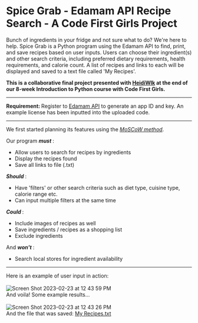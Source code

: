 # Spice Grab - Edamam API Recipe Search - A Code First Girls Project

Bunch of ingredients in your fridge and not sure what to do? We're here to help. Spice Grab is a Python program using the Edamam API to find, print, and save recipes based on user inputs. Users can choose their ingredient(s) and other search criteria, including preferred dietary requirements, health requirements, and calorie count. A list of recipes and links to each will be displayed and saved to a text file called 'My Recipes'.

<b> This is a collaborative final project presented with [HeidiWlk](https://github.com/HeidiWlk) at the end of our 8-week Introduction to Python course with Code First Girls. </b>

------

<b> Requirement: </b> Register to [Edamam API](https://developer.edamam.com/) to generate an app ID and key. An example license has been inputted into the uploaded code.

------

We first started planning its features using the <i>[MoSCoW method](https://www.productplan.com/glossary/moscow-prioritization/)</i>.


Our program  <i><b> must </b></i>:
* Allow users to search for recipes by ingredients
* Display the recipes found
* Save all links to file (.txt)

<i><b> Should </b></i>:
* Have 'filters' or other search criteria such as diet type, cuisine type, calorie range etc.
* Can input multiple filters at the same time

<i><b> Could </b></i>:
* Include images of recipes as well
* Save ingredients / recipes as a shopping list
* Exclude ingredients

And <i><b> won't </b></i>:
* Search local stores for ingredient availability

------

Here is an example of user input in action: <br /> <br />
![Screen Shot 2023-02-23 at 12 43 59 PM](https://user-images.githubusercontent.com/120015880/220909380-7ed6534a-19f8-49e9-90a5-86906622e47b.png)
<br /> 
And voila! Some example results...<br /><br />
![Screen Shot 2023-02-23 at 12 43 26 PM](https://user-images.githubusercontent.com/120015880/220909461-88f2ce27-3f65-48d2-aee8-c1abbbc2544e.png)
<br />
And the file that was saved: [My Recipes.txt](https://github.com/emililili/spice-grab-recipe-search/files/10813577/My.Recipes.txt)
